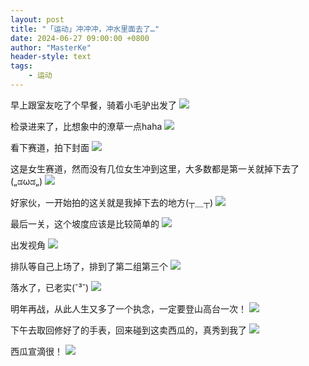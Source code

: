 ```yaml
---
layout: post
title: "「运动」冲冲冲，冲水里面去了…"
date: 2024-06-27 09:00:00 +0800
author: "MasterKe"
header-style: text
tags:
    - 运动
---
```


早上跟室友吃了个早餐，骑着小毛驴出发了
![](https://masterke-picture.oss-cn-hangzhou.aliyuncs.com/2024/06/30/17197410713086.jpg)

检录进来了，比想象中的潦草一点haha
![](https://masterke-picture.oss-cn-hangzhou.aliyuncs.com/2024/06/30/17197410713745.jpg)

看下赛道，拍下封面
![](https://masterke-picture.oss-cn-hangzhou.aliyuncs.com/2024/06/30/17197410714857.jpg)

这是女生赛道，然而没有几位女生冲到这里，大多数都是第一关就掉下去了(„ಡωಡ„)
![](https://masterke-picture.oss-cn-hangzhou.aliyuncs.com/2024/06/30/17197410715985.jpg)

好家伙，一开始拍的这关就是我掉下去的地方(┬＿┬)
![](https://masterke-picture.oss-cn-hangzhou.aliyuncs.com/2024/06/30/17197410717489.jpg)

最后一关，这个坡度应该是比较简单的
![](https://masterke-picture.oss-cn-hangzhou.aliyuncs.com/2024/06/30/17197410718197.jpg)

出发视角
![](https://masterke-picture.oss-cn-hangzhou.aliyuncs.com/2024/06/30/17197410719761.jpg)

排队等自己上场了，排到了第二组第三个
![](https://masterke-picture.oss-cn-hangzhou.aliyuncs.com/2024/06/30/17197410720988.jpg)

落水了，已老实(˘³˘)
![](https://masterke-picture.oss-cn-hangzhou.aliyuncs.com/2024/06/30/17197410722669.jpg)

明年再战，从此人生又多了一个执念，一定要登山高台一次！
![](https://masterke-picture.oss-cn-hangzhou.aliyuncs.com/2024/06/30/17197410724080.jpg)

下午去取回修好了的手表，回来碰到这卖西瓜的，真秀到我了
![](https://masterke-picture.oss-cn-hangzhou.aliyuncs.com/2024/06/30/17197410725274.jpg)

西瓜宣滴很！
![](https://masterke-picture.oss-cn-hangzhou.aliyuncs.com/2024/06/30/17197410726359.jpg)
